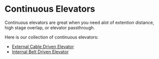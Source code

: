 <meta property="og:title" content="Continuous Elevator CAD Examples">
<meta property="og:type" content="website">
<meta property="og:url" content="https://www.frcdesign.org/cad-examples/elevator/continuous/">
<meta property="og:image" content="https://www.frcdesign.org/img/cad-examples/elevator/continuous/belt.webp">
<meta name="theme-color" content="#4CAE4F">
<meta name="twitter:card" content="summary_large_image">

# Continuous Elevators
Continuous elevators are great when you need alot of extention distance, high stage overlap, or elevator passthrough.

Here is our collection of continuous elevators:

- [External Cable Driven Elevator](examples/cable.md)
- [Internal Belt Driven Elevator](examples/belt.md)